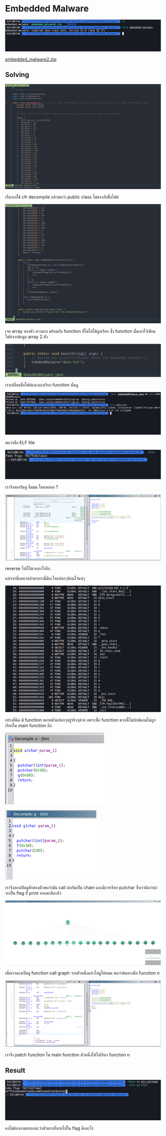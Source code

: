 # Embedded Malware

![1.png](../../images/reverse-engineering-and-pwnable/embedded-malware/1.png)

[embedded_malware2.zip](../../files/embedded_malware2.zip)

## Solving

![2.png](../../images/reverse-engineering-and-pwnable/embedded-malware/2.png)

เริ่มจากใช้ cfr decompile แล้วพบว่า public class ไม่ตรงกับชื่อไฟล์

![3.png](../../images/reverse-engineering-and-pwnable/embedded-malware/3.png)

เจอ array สองตัว ยาวมาก พร้อมกับ function ที่ไม่ได้ใช้ถูกเรียก ซึ่ง function นั้นเอาไว้เขียนไฟล์จากข้อมูล array 2 ตัว

![4.png](../../images/reverse-engineering-and-pwnable/embedded-malware/4.png)

เราเปลี่ยนชื่อไฟล์และลองเรียก function นั้นดู

![5.png](../../images/reverse-engineering-and-pwnable/embedded-malware/5.png)

พบว่าคือ ELF file

![6.png](../../images/reverse-engineering-and-pwnable/embedded-malware/6.png)

เราจึงลองรันดู อืมมม โดนหลอก ?

![7.png](../../images/reverse-engineering-and-pwnable/embedded-malware/7.png)

reverse ไปก็ไม่เจออะไรอีก

แต่จากที่เคยเจอถ้ามาทรงนี้มีอะไรแปลกๆซ้อนไว้แน่ๆ

![8.png](../../images/reverse-engineering-and-pwnable/embedded-malware/8.png)

อย่างที่คิด มี function หลายตัวแปลกๆอยู่จริงๆด้วย เพราะชื่อ function พวกนี้ไม่ปกติแถมไม่ถูกเรียกใน main function อีก

![9.png](../../images/reverse-engineering-and-pwnable/embedded-malware/9.png)

![10.png](../../images/reverse-engineering-and-pwnable/embedded-malware/10.png)

เราจึงลองเปิดดูสักสองตัวพบว่ามัน call ต่อกันเป็น chain และมีการเรียก putchar ซึ่งเราคิดว่าน่าจะเป็น flag ที่ print ออกมาทีละตัว

![11.png](../../images/reverse-engineering-and-pwnable/embedded-malware/11.png)

เมื่อเราลองเปิดดู function call graph จากตัวหนึ่งแล้วไล่ดูให้หมด พบว่าต้นทางคือ function n

![12.png](../../images/reverse-engineering-and-pwnable/embedded-malware/12.png)

เราจึง patch function ใน main function ตัวหนึ่งให้ไปเรียก function n

## Result

![13.png](../../images/reverse-engineering-and-pwnable/embedded-malware/13.png)

คงไม่ต้องถามหรอกนะว่าตัวแรกที่หายไปใน flag คืออะไร
